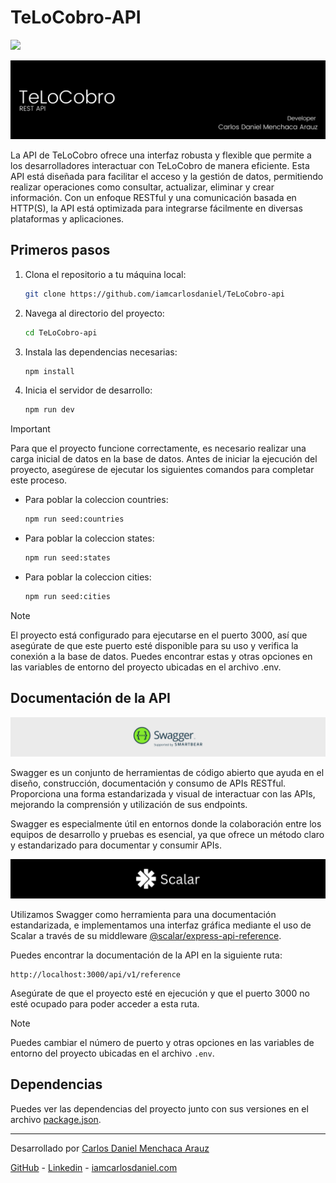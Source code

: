 # TeLoCobro-API

![](https://img.shields.io/badge/Release%20-%20v1.0.0-%23007EC6)

![](docs/main_banner.png)

La API de TeLoCobro ofrece una interfaz robusta y flexible que permite a los desarrolladores interactuar con TeLoCobro de manera eficiente. Esta API está diseñada para facilitar el acceso y la gestión de datos, permitiendo realizar operaciones como consultar, actualizar, eliminar y crear información. Con un enfoque RESTful y una comunicación basada en HTTP(S), la API está optimizada para integrarse fácilmente en diversas plataformas y aplicaciones.

## Primeros pasos

1. Clona el repositorio a tu máquina local:

   ```sh
   git clone https://github.com/iamcarlosdaniel/TeLoCobro-api
   ```

2. Navega al directorio del proyecto:

   ```sh
   cd TeLoCobro-api
   ```

3. Instala las dependencias necesarias:

   ```sh
   npm install
   ```

4. Inicia el servidor de desarrollo:

   ```sh
   npm run dev
   ```

> [!IMPORTANT]
> Para que el proyecto funcione correctamente, es necesario realizar una carga inicial de datos en la base de datos. Antes de iniciar la ejecución del proyecto, asegúrese de ejecutar los siguientes comandos para completar este proceso.

- Para poblar la coleccion countries:

  ```sh
  npm run seed:countries
  ```

- Para poblar la coleccion states:

  ```sh
  npm run seed:states
  ```

- Para poblar la coleccion cities:
  ```sh
  npm run seed:cities
  ```

> [!NOTE]
> El proyecto está configurado para ejecutarse en el puerto 3000, así que asegúrate de que este puerto esté disponible para su uso y verifica la conexión a la base de datos. Puedes encontrar estas y otras opciones en las variables de entorno del proyecto ubicadas en el archivo .env.

## Documentación de la API

<img src="docs/swagger_logo_banner.png" alt="Logo de Swagger">

<br>

Swagger es un conjunto de herramientas de código abierto que ayuda en el diseño, construcción, documentación y consumo de APIs RESTful. Proporciona una forma estandarizada y visual de interactuar con las APIs, mejorando la comprensión y utilización de sus endpoints.

Swagger es especialmente útil en entornos donde la colaboración entre los equipos de desarrollo y pruebas es esencial, ya que ofrece un método claro y estandarizado para documentar y consumir APIs.

<img src="docs/scalar_logo_banner.png" alt="Logo de Scalar">

Utilizamos Swagger como herramienta para una documentación estandarizada, e implementamos una interfaz gráfica mediante el uso de Scalar a través de su middleware [@scalar/express-api-reference](https://scalar.com).

Puedes encontrar la documentación de la API en la siguiente ruta:

```
http://localhost:3000/api/v1/reference
```

Asegúrate de que el proyecto esté en ejecución y que el puerto 3000 no esté ocupado para poder acceder a esta ruta.

> [!NOTE]
> Puedes cambiar el número de puerto y otras opciones en las variables de entorno del proyecto ubicadas en el archivo `.env`.

## Dependencias

Puedes ver las dependencias del proyecto junto con sus versiones en el archivo [package.json](package.json).

---

Desarrollado por [Carlos Daniel Menchaca Arauz](https://www.github.com/iamcarlosdaniel)

[GitHub](https://www.github.com/iamcarlosdaniel) - [Linkedin](https://www.linkedin.com/in/iamcarlosdaniel) - [iamcarlosdaniel.com](https://www.iamcarlosdaniel.com)
